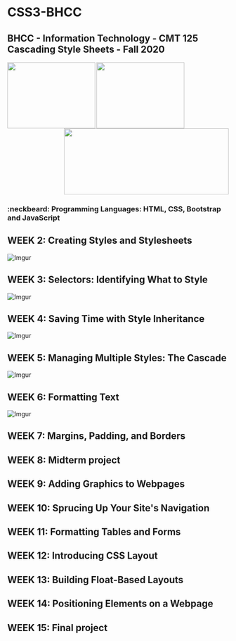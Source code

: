 # CSS3-BHCC

## BHCC - Information Technology - CMT 125 Cascading Style Sheets - Fall 2020

<img align="left" width="200" height="150" src="https://media.giphy.com/media/l3vRfNA1p0rvhMSvS/giphy.gif">

<img align="left" width="200" height="150" src="https://media.giphy.com/media/fsEaZldNC8A1PJ3mwp/giphy.gif">
<p align="right">
  <img width="375" height="150" src="https://services.jsatech.com/custom/cached/104/images/header_image.jpg">
</p>

### :neckbeard: Programming Languages: HTML, CSS, Bootstrap and JavaScript

## WEEK 2: Creating Styles and Stylesheets
![Imgur](https://i.imgur.com/SEdSzDc.png)

## WEEK 3: Selectors: Identifying What to Style
![Imgur](https://i.imgur.com/vvBc2Rs.png)

## WEEK 4: Saving Time with Style Inheritance
![Imgur](https://i.imgur.com/ZHGiFCs.png)

## WEEK 5: Managing Multiple Styles: The Cascade
![Imgur](https://i.imgur.com/v0F6XLw.png)

## WEEK 6: Formatting Text
![Imgur](https://i.imgur.com/Bt3nA5v.png)

## WEEK 7: Margins, Padding, and Borders


## WEEK 8: Midterm project


## WEEK 9: Adding Graphics to Webpages


## WEEK 10: Sprucing Up Your Site's Navigation


## WEEK 11: Formatting Tables and Forms


## WEEK 12: Introducing CSS Layout


## WEEK 13: Building Float-Based Layouts


## WEEK 14: Positioning Elements on a Webpage


## WEEK 15: Final project
